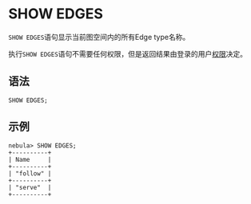 # SHOW EDGES

`SHOW EDGES`语句显示当前图空间内的所有Edge type名称。

执行`SHOW EDGES`语句不需要任何权限，但是返回结果由登录的用户[权限](../../7.data-security/1.authentication/3.role-list.md)决定。

## 语法

```ngql
SHOW EDGES;
```

## 示例

```ngql
nebula> SHOW EDGES;
+----------+
| Name     |
+----------+
| "follow" |
+----------+
| "serve"  |
+----------+
```